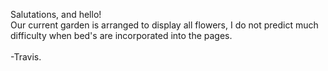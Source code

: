Salutations, and hello!
<br>
Our current garden is arranged to display all flowers,
I do not predict much difficulty when bed's are incorporated into the pages.
<br>
<br>
-Travis.
